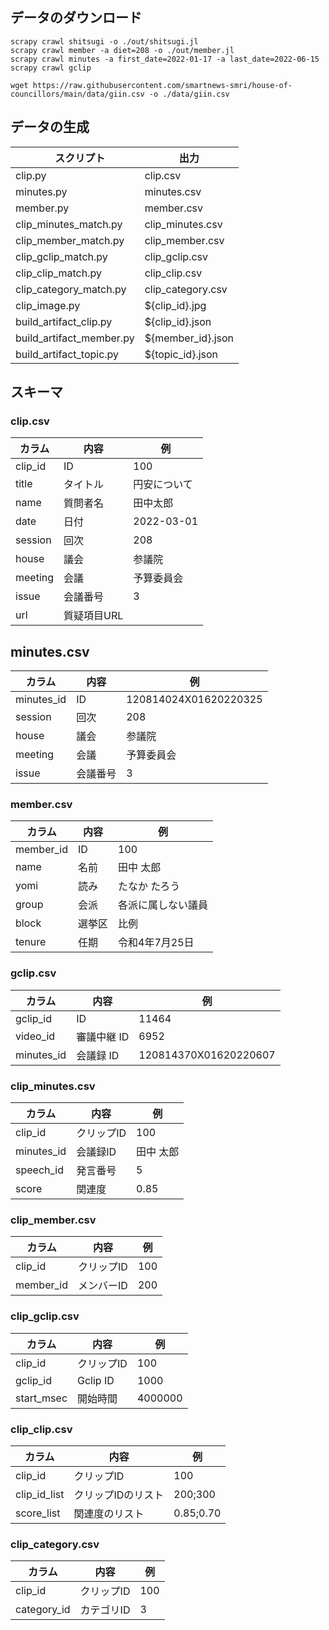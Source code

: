 ## データのダウンロード

```
scrapy crawl shitsugi -o ./out/shitsugi.jl
scrapy crawl member -a diet=208 -o ./out/member.jl
scrapy crawl minutes -a first_date=2022-01-17 -a last_date=2022-06-15
scrapy crawl gclip
```

```
wget https://raw.githubusercontent.com/smartnews-smri/house-of-councillors/main/data/giin.csv -o ./data/giin.csv
```

## データの生成

| 　スクリプト                   | 出力                |
|--------------------------|-------------------|
| clip.py                  | clip.csv          |
| minutes.py               | minutes.csv       | 
| member.py                | member.csv        | 
| clip_minutes_match.py    | clip_minutes.csv  | 
| clip_member_match.py     | clip_member.csv   | 
| clip_gclip_match.py      | clip_gclip.csv    | 
| clip_clip_match.py       | clip_clip.csv     | 
| clip_category_match.py   | clip_category.csv | 
| clip_image.py            | ${clip_id}.jpg    |
| build_artifact_clip.py   | ${clip_id}.json   | 
| build_artifact_member.py | ${member_id}.json | 
| build_artifact_topic.py  | ${topic_id}.json  | 

## スキーマ

### clip.csv

| カラム     | 内容      | 例         |
|---------|---------|-----------|
| clip_id | ID      | 100       | 
| title   | タイトル    | 円安について    | 
| name    | 質問者名    | 田中太郎      |
| date    | 日付      | 2022-03-01 |
| session | 回次      | 208       | 
| house   | 議会      | 参議院       |
| meeting | 会議      | 予算委員会     |
| issue   | 会議番号    | 3         |
| url     | 質疑項目URL | 　         |

## minutes.csv

| カラム        | 内容   | 例 |
|------------|------|-----------|
| minutes_id | ID   | 120814024X01620220325 |
| session    | 回次   | 208 |
| house      | 議会   | 参議院 |
| meeting    | 会議   | 予算委員会 |
| issue      | 会議番号 | 3 |

### member.csv

| カラム       | 内容     | 例         | 
|-----------|--------|-----------|
| member_id | ID     | 100　      |
| name      | 名前     | 田中 太郎     | 
| yomi      | 読み     | たなか たろう   |
| group     | 会派     | 各派に属しない議員 |
| block     | 選挙区    | 比例        |
| tenure    | 任期     |令和4年7月25日|

### gclip.csv

| カラム | 内容 | 例                     |
|-------------|---------|-----------------------|
| gclip_id | ID | 11464                 |
| video_id | 審議中継 ID | 6952                  |
| minutes_id | 会議録 ID | 120814370X01620220607 |

### clip_minutes.csv

| カラム        | 内容     | 例     |
|------------|--------|-------|
| clip_id    | クリップID | 100   |
| minutes_id | 会議録ID  | 田中 太郎 |
| speech_id  | 発言番号   | 5     |
| score      | 関連度    | 0.85  |

### clip_member.csv

| カラム       | 内容     | 例 |
|-----------|--------|-----------|
| clip_id   | クリップID | 100 |
| member_id | メンバーID | 200 |

### clip_gclip.csv

| カラム        | 内容       | 例 |
|------------|----------|-----------|
| clip_id    | クリップID   | 100 |
| gclip_id   | Gclip ID | 1000 |
| start_msec | 開始時間     | 4000000 |

### clip_clip.csv

| カラム          | 内容         | 例         |
|--------------|------------|-----------|
| clip_id      | クリップID     | 100       |
| clip_id_list | クリップIDのリスト | 200;300   |
| score_list   | 関連度のリスト    | 0.85;0.70 |

### clip_category.csv

| カラム         | 内容     | 例   |
|-------------|--------|-----|
| clip_id     | クリップID | 100 |
| category_id | カテゴリID | 3   |